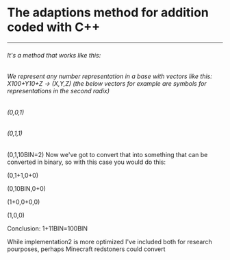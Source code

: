 # The adaptions method for addition coded with C++
------




###### It's a method that works like this:
###### We represent any number representation in a base with vectors like this: X*100+Y*10+Z -> (X,Y,Z) (the below vectors for example are symbols for representations in the second radix)
###### *(0,0,1)*
###### *(0,1,1)*
(0,1,10BIN=2)
Now we've got to convert that into something that can be converted in binary, so with this case you would do this:

(0,1+1,0+0)

(0,10BIN,0+0)

(1+0,0+0,0)

(1,0,0)

Conclusion: 1+11BIN=100BIN

While implementation2 is more optimized I've included both for research pourposes, perhaps Minecraft redstoners could convert
